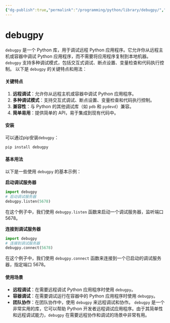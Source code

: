 ```yaml
---
{"dg-publish":true,"permalink":"/programming/python/library/debugpy/","contentClasses":".content svg {width: 100%; height: auto;}"}
---
```



# debugpy

`debugpy` 是一个 Python 库，用于调试远程 Python 应用程序。它允许你从远程主机或容器中调试 Python 应用程序，而不需要将应用程序复制到本地机器。`debugpy` 支持多种调试模式，包括交互式调试、断点设置、变量检查和代码执行控制。 以下是 `debugpy` 的关键特点和用法：

#### 关键特点

1. **远程调试**：允许你从远程主机或容器中调试 Python 应用程序。
2. **多种调试模式**：支持交互式调试、断点设置、变量检查和代码执行控制。
3. **兼容性**：与 Python 的其他调试库（如 `pdb` 和 `pydevd`）兼容。
4. **简单易用**：提供简单的 API，易于集成到现有代码中。

#### 安装

可以通过pip安装`debugpy`：

```bash
pip install debugpy
```

#### 基本用法

以下是一些使用 `debugpy` 的基本示例：

**启动调试服务器**

```python
import debugpy
# 启动调试服务器
debugpy.listen(5678)
```

在这个例子中，我们使用 `debugpy.listen` 函数来启动一个调试服务器，监听端口 5678。

**连接到调试服务器**

```python
import debugpy
# 连接到调试服务器
debugpy.connect(5678)
```

在这个例子中，我们使用 `debugpy.connect` 函数来连接到一个已启动的调试服务器，指定端口 5678。

#### 使用场景

* **远程调试**：在需要远程调试 Python 应用程序时使用 `debugpy`。
* **容器调试**：在需要调试运行在容器中的 Python 应用程序时使用 `debugpy`。
* **团队协作**：在团队协作中，使用 `debugpy` 来远程调试和协作。 `debugpy` 是一个非常实用的库，它可以帮助 Python 开发者远程调试应用程序。由于其简单性和远程调试能力，`debugpy` 在需要远程协作和调试的场景中非常有用。